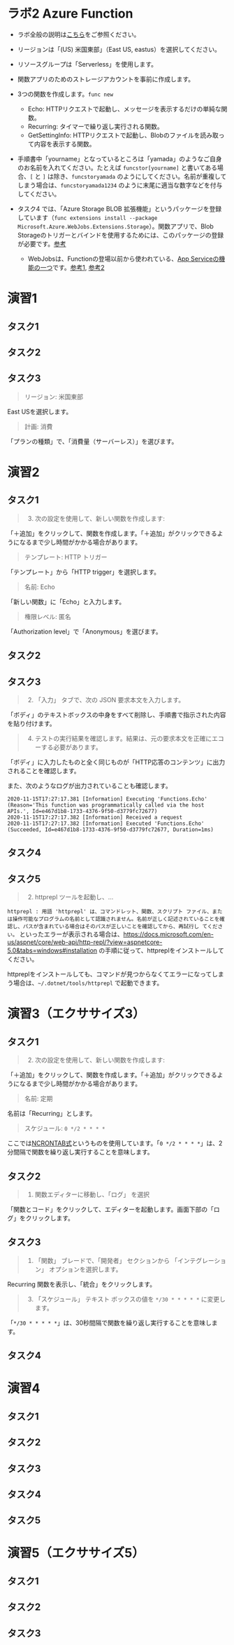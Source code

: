 # ラボ2 Azure Function

- ラボ全般の説明は[こちら](lab00.md)をご参照ください。
- リージョンは「(US) 米国東部」（East US, eastus）を選択してください。
- リソースグループは「Serverless」を使用します。
- 関数アプリのためのストレージアカウントを事前に作成します。
- 3つの関数を作成します。`func new`
  - Echo: HTTPリクエストで起動し、メッセージを表示するだけの単純な関数。
  - Recurring: タイマーで繰り返し実行される関数。
  - GetSettingInfo: HTTPリクエストで起動し、Blobのファイルを読み取って内容を表示する関数。

- 手順書中「yourname」となっているところは「yamada」のようなご自身のお名前を入れてください。たとえば `funcstor[yourname]` と書いてある場合、`[` と `]` は除き、`funcstoryamada` のようにしてください。名前が重複してしまう場合は、`funcstoryamada1234` のように末尾に適当な数字などを付与してください。
- タスク4 では、「Azure Storage BLOB 拡張機能」というパッケージを登録しています（`func extensions install --package Microsoft.Azure.WebJobs.Extensions.Storage`）。関数アプリで、Blob Storageのトリガーとバインドを使用するためには、このパッケージの登録が必要です。[参考](https://docs.microsoft.com/ja-jp/azure/azure-functions/functions-bindings-storage-blob)
  - WebJobsは、Functionの登場以前から使われている、[App Serviceの機能の一つ](https://docs.microsoft.com/ja-jp/azure/app-service/webjobs-create)です。[参考1](https://news.mynavi.jp/article/zeroazure-9/), [参考2](https://qiita.com/yuhattor/items/f7b2aec5211951dd7622)

# 演習1

## タスク1
## タスク2
## タスク3

> リージョン: 米国東部

East USを選択します。

> 計画: 消費

「プランの種類」で、「消費量（サーバーレス）」を選びます。

# 演習2


## タスク1


> 3. 次の設定を使用して、新しい関数を作成します:

「＋追加」をクリックして、関数を作成します。「＋追加」がクリックできるようになるまで少し時間がかかる場合があります。

> テンプレート: HTTP トリガー

「テンプレート」から「HTTP trigger」を選択します。

> 名前: Echo

「新しい関数」に「Echo」と入力します。

> 権限レベル: 匿名

「Authorization level」で「Anonymous」を選びます。

## タスク2
## タスク3

> 2. 「入力」 タブで、次の JSON 要求本文を入力します。

「ボディ」のテキストボックスの中身をすべて削除し、手順書で指示された内容を貼り付けます。

> 4. テストの実行結果を確認します。結果は、元の要求本文を正確にエコーする必要があります。

「ボディ」に入力したものと全く同じものが「HTTP応答のコンテンツ」に出力されることを確認します。

また、次のようなログが出力されていることも確認します。

```
2020-11-15T17:27:17.381 [Information] Executing 'Functions.Echo' (Reason='This function was programmatically called via the host APIs.', Id=e467d1b8-1733-4376-9f50-d3779fc72677)
2020-11-15T17:27:17.382 [Information] Received a request
2020-11-15T17:27:17.382 [Information] Executed 'Functions.Echo' (Succeeded, Id=e467d1b8-1733-4376-9f50-d3779fc72677, Duration=1ms)
```

## タスク4
## タスク5

> 2. httprepl ツールを起動し、...

`httprepl : 用語 'httprepl' は、コマンドレット、関数、スクリプト ファイル、または操作可能なプログラムの名前として認識されません。名前が正しく記述されていることを確認し、パスが含まれている場合はそのパスが正しいことを確認してから、再試行し
てください。` といったエラーが表示される場合は、https://docs.microsoft.com/en-us/aspnet/core/web-api/http-repl/?view=aspnetcore-5.0&tabs=windows#installation の手順に従って、httpreplをインストールしてください。

httpreplをインストールしても、コマンドが見つからなくてエラーになってしまう場合は、`~/.dotnet/tools/httprepl` で起動できます。

# 演習3（エクササイズ3）


## タスク1

> 2. 次の設定を使用して、新しい関数を作成します:

「＋追加」をクリックして、関数を作成します。「＋追加」がクリックできるようになるまで少し時間がかかる場合があります。

> 名前: 定期

名前は「Recurring」とします。

> スケジュール: `0 */2 * * * *`

ここでは[NCRONTAB式](https://docs.microsoft.com/ja-jp/azure/azure-functions/functions-bindings-timer?tabs=csharp#ncrontab-expressions)というものを使用しています。「`0 */2 * * * *`」は、2分間隔で関数を繰り返し実行することを意味します。


## タスク2

> 1. 関数エディターに移動し、「ログ」 を選択

「関数とコード」をクリックして、エディターを起動します。画面下部の「ログ」をクリックします。

## タスク3

> 1. 「関数」 ブレードで、「開発者」 セクションから 「インテグレーション」 オプションを選択します。

Recurring 関数を表示し、「統合」をクリックします。

> 3. 「スケジュール」 テキスト ボックスの値を `*/30 * * * * *` に変更します。

「`*/30 * * * * *`」は、30秒間隔で関数を繰り返し実行することを意味します。


## タスク4

# 演習4

## タスク1
## タスク2
## タスク3
## タスク4
## タスク5

# 演習5（エクササイズ5）

## タスク1
## タスク2
## タスク3
